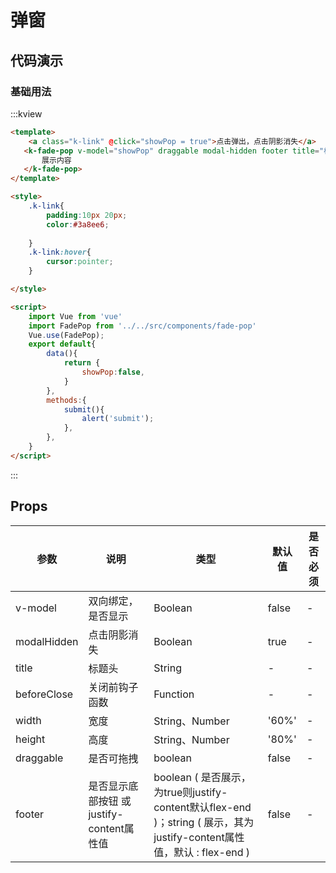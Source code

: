 # 弹窗

## 代码演示

### 基础用法
:::kview
```html
<template>
    <a class="k-link" @click="showPop = true">点击弹出，点击阴影消失</a>
   <k-fade-pop v-model="showPop" draggable modal-hidden footer title="标题" :width="800" :height="400" @submit="submit">
       展示内容
   </k-fade-pop>
</template>

<style>
    .k-link{
        padding:10px 20px;
        color:#3a8ee6;
      
    }
    .k-link:hover{
        cursor:pointer;
    }

</style>

<script>
    import Vue from 'vue'
    import FadePop from '../../src/components/fade-pop'
    Vue.use(FadePop);
    export default{
        data(){
            return {
                showPop:false,
            }
        },
        methods:{
            submit(){
                alert('submit');
            },
        },
    }
</script>

```
:::

##  Props

<div class="markdown-table">

|  参数  |  说明   | 类型  | 默认值|  是否必须|
|-------|---------|------|--------|----------|
|v-model|双向绑定，是否显示|Boolean|false|-
|modalHidden|点击阴影消失|Boolean|true|-
|title|标题头|String|-|-
|beforeClose|关闭前钩子函数|Function|-|-
|width|宽度|String、Number|'60%'|-
|height|高度|String、Number|'80%'|-
|draggable|是否可拖拽|boolean|false|-
|footer|是否显示底部按钮 或 justify-content属性值|boolean ( 是否展示，为true则justify-content默认flex-end )；string ( 展示，其为justify-content属性值，默认 : flex-end ) |false|-

</div>